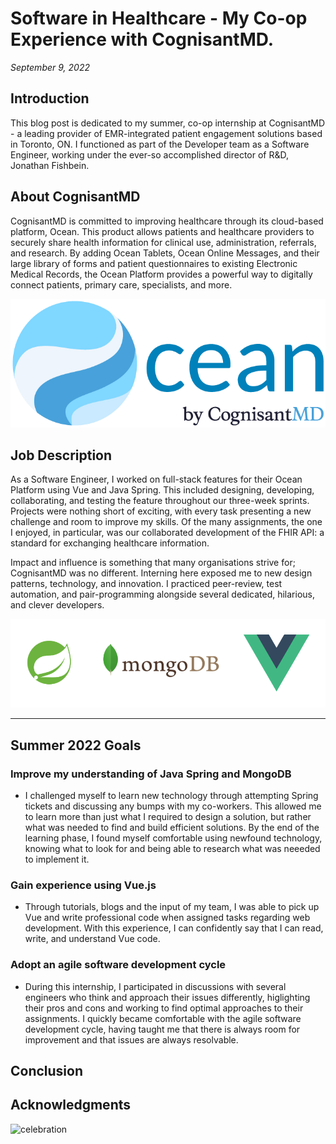 # Software in Healthcare - My Co-op Experience with CognisantMD.
_September 9, 2022_

## Introduction
This blog post is dedicated to my summer, co-op internship at CognisantMD - a leading provider of EMR-integrated patient engagement solutions based in Toronto, ON. I functioned as part of the Developer team as a Software Engineer, working under the ever-so accomplished director of R&D, Jonathan Fishbein.

## About CognisantMD
CognisantMD is committed to improving healthcare through its cloud-based platform, Ocean. This product allows patients and healthcare providers to securely share health information for clinical use, administration, referrals, and research. By adding Ocean Tablets, Ocean Online Messages, and their large library of forms and patient questionnaires to existing Electronic Medical Records, the Ocean Platform provides a powerful way to digitally connect patients, primary care, specialists, and more.

![cognisantmd_logo](logo.png)

## Job Description
As a Software Engineer, I worked on full-stack features for their Ocean Platform using Vue and Java Spring. This included designing, developing, collaborating, and testing the feature throughout our three-week sprints. Projects were nothing short of exciting, with every task presenting a new challenge and room to improve my skills. Of the many assignments, the one I enjoyed, in particular, was our collaborated development of the FHIR API: a standard for exchanging healthcare information. 

Impact and influence is something that many organisations strive for; CognisantMD was no different. Interning here exposed me to new design patterns, technology, and innovation. I practiced peer-review, test automation, and pair-programming alongside several dedicated, hilarious, and clever developers. 

![tech](tech.png)

---
## **Summer 2022 Goals**

### Improve my understanding of Java Spring and MongoDB

-	I challenged myself to learn new technology through attempting Spring tickets and discussing any bumps with my co-workers. This allowed me to learn more than just what I required to design a solution, but rather what was needed to find and build efficient solutions. By the end of the learning phase, I found myself comfortable using newfound technology, knowing what to look for and being able to research what was neeeded to implement it.

### Gain experience using Vue.js

- Through tutorials, blogs and the input of my team, I was able to pick up Vue and write professional code when assigned tasks regarding web development. With this experience, I can confidently say that I can read, write, and understand Vue code.

### Adopt an agile software development cycle

- During this internship, I participated in discussions with several engineers who think and approach their issues differently, higlighting their pros and cons and working to find optimal approaches to their assignments. I quickly became comfortable with the agile software development cycle, having taught me that there is always room for improvement and that issues are always resolvable.

## Conclusion



## Acknowledgments



![celebration](celebration.jpg)
